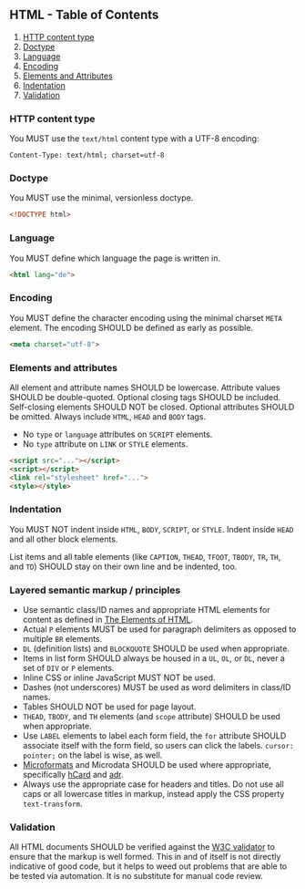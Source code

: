 ## HTML - Table of Contents

 1. [HTTP content type](#html-content-type)
 2. [Doctype](#doctype)
 3. [Language](#language)
 4. [Encoding](#encoding)
 5. [Elements and Attributes](#elements-and-attributes)
 6. [Indentation](#indentation)
 7. [Validation](#validation)

<a name="html-content-type"></a>
### HTTP content type

You MUST use the `text/html` content type with a UTF-8 encoding:

```
Content-Type: text/html; charset=utf-8
```

<a name="doctype"></a>
### Doctype

You MUST use the minimal, versionless doctype.

```html
<!DOCTYPE html>
```

<a name="language"></a>
### Language

You MUST define which language the page is written in.

```html
<html lang="de">
```

<a name="encoding"></a>
### Encoding

You MUST define the character encoding using the minimal charset `META`
element. The encoding SHOULD be defined as early as possible.

```html
<meta charset="utf-8">
```

<a name="elements-and-attributes"></a>
### Elements and attributes

All element and attribute names SHOULD be lowercase. Attribute values
SHOULD be double-quoted. Optional closing tags SHOULD be included.
Self-closing elements SHOULD NOT be closed. Optional attributes SHOULD
be omitted. Always include `HTML`, `HEAD` and `BODY` tags.

 * No `type` or `language` attributes on `SCRIPT` elements.
 * No `type` attribute on `LINK` or `STYLE` elements.

```html
<script src="..."></script>
<script></script>
<link rel="stylesheet" href="...">
<style></style>
```

<a name="indentation"></a>
### Indentation

You MUST NOT indent inside `HTML`, `BODY`, `SCRIPT`, or `STYLE`. Indent
inside `HEAD` and all other block elements.

List items and all table elements (like `CAPTION`, `THEAD`, `TFOOT`,
`TBODY`, `TR`, `TH`, and `TD`) SHOULD stay on their own line and be
indented, too.

<a name="semantics"></a>
### Layered semantic markup / principles

 * Use semantic class/ID names and appropriate HTML elements for
   content as defined in
   [The Elements of HTML](http://developers.whatwg.org/semantics.html#semantics).
 * Actual `P` elements MUST be used for paragraph delimiters as opposed
   to multiple `BR` elements.
 * `DL` (definition lists) and `BLOCKQUOTE` SHOULD be used when
   appropriate.
 * Items in list form SHOULD always be housed in a `UL`, `OL`, or `DL`,
   never a set of `DIV` or `P` elements.
 * Inline CSS or inline JavaScript MUST NOT be used.
 * Dashes (not underscores) MUST be used as word delimiters in class/ID
   names.
 * Tables SHOULD NOT be used for page layout.
 * `THEAD`, `TBODY`, and `TH` elements (and `scope` attribute) SHOULD be
   used when appropriate.
 * Use `LABEL` elements to label each form field, the `for` attribute
   SHOULD associate itself with the form field, so users can click the
   labels. `cursor: pointer;` on the label is wise, as well.
 * [Microformats](http://microformats.org/) and Microdata SHOULD be used
   where appropriate, specifically
   [hCard](http://microformats.org/wiki/hcard) and
   [adr](http://microformats.org/wiki/adr).
 * Always use the appropriate case for headers and titles. Do not use
   all caps or all lowercase titles in markup, instead apply the CSS
   property `text-transform`.

<a name="validation"></a>
### Validation

All HTML documents SHOULD be verified against the
[W3C validator](http://validator.w3.org/nu/) to ensure that the markup
is well formed. This in and of itself is not directly indicative of good
code, but it helps to weed out problems that are able to be tested via
automation. It is no substitute for manual code review.

